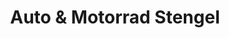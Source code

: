 ---
title: "Auto & Motorrad Stengel"
url: /buetthard/auto-und-motorrad-stengel/
shop: Autowerkstatt
---